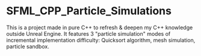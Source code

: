 # SFML_CPP_Particle_Simulations
This is a project made in pure C++ to refresh &amp; deepen my C++ knowledge outside Unreal Engine. It features 3 "particle simulation" modes of incremental implementation difficulty: Quicksort algorithm, mesh simulation, particle sandbox.
